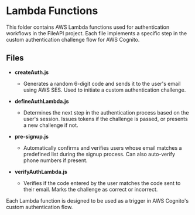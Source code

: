 # Lambda Functions

This folder contains AWS Lambda functions used for authentication workflows in the FileAPI project. Each file implements a specific step in the custom authentication challenge flow for AWS Cognito.

## Files

- **createAuth.js**
  - Generates a random 6-digit code and sends it to the user's email using AWS SES. Used to initiate a custom authentication challenge.

- **defineAuthLambda.js**
  - Determines the next step in the authentication process based on the user's session. Issues tokens if the challenge is passed, or presents a new challenge if not.

- **pre-signup.js**
  - Automatically confirms and verifies users whose email matches a predefined list during the signup process. Can also auto-verify phone numbers if present.

- **verifyAuthLambda.js**
  - Verifies if the code entered by the user matches the code sent to their email. Marks the challenge as correct or incorrect.

Each Lambda function is designed to be used as a trigger in AWS Cognito's custom authentication flow.
